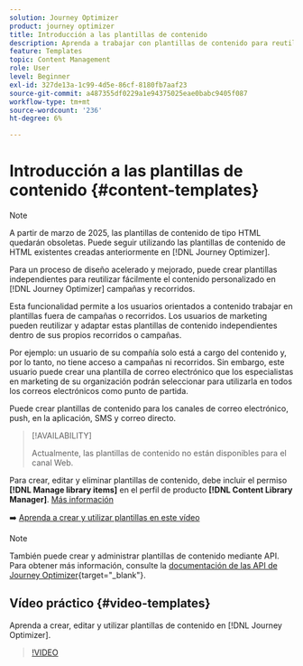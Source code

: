 ```yaml
---
solution: Journey Optimizer
product: journey optimizer
title: Introducción a las plantillas de contenido
description: Aprenda a trabajar con plantillas de contenido para reutilizar contenido en campañas y recorridos de Journey Optimizer
feature: Templates
topic: Content Management
role: User
level: Beginner
exl-id: 327de13a-1c99-4d5e-86cf-8180fb7aaf23
source-git-commit: a487355df0229a1e94375025eae0babc9405f087
workflow-type: tm+mt
source-wordcount: '236'
ht-degree: 6%

---
```



# Introducción a las plantillas de contenido {#content-templates}

>[!NOTE]
>
>A partir de marzo de 2025, las plantillas de contenido de tipo HTML quedarán obsoletas. Puede seguir utilizando las plantillas de contenido de HTML existentes creadas anteriormente en [!DNL Journey Optimizer].

Para un proceso de diseño acelerado y mejorado, puede crear plantillas independientes para reutilizar fácilmente el contenido personalizado en [!DNL Journey Optimizer] campañas y recorridos.

Esta funcionalidad permite a los usuarios orientados a contenido trabajar en plantillas fuera de campañas o recorridos. Los usuarios de marketing pueden reutilizar y adaptar estas plantillas de contenido independientes dentro de sus propios recorridos o campañas.

<!--![](../rn/assets/do-not-localize/content-template.gif)-->

Por ejemplo: un usuario de su compañía solo está a cargo del contenido y, por lo tanto, no tiene acceso a campañas ni recorridos. Sin embargo, este usuario puede crear una plantilla de correo electrónico que los especialistas en marketing de su organización podrán seleccionar para utilizarla en todos los correos electrónicos como punto de partida.

Puede crear plantillas de contenido para los canales de correo electrónico, push, en la aplicación, SMS y correo directo.

>[!AVAILABILITY]
>
>Actualmente, las plantillas de contenido no están disponibles para el canal Web.

Para crear, editar y eliminar plantillas de contenido, debe incluir el permiso **[!DNL Manage library items]** en el perfil de producto **[!DNL Content Library Manager]**. [Más información](../administration/ootb-product-profiles.md#content-library-manager)

➡️ [Aprenda a crear y utilizar plantillas en este vídeo](#video-templates)

>[!NOTE]
>
>También puede crear y administrar plantillas de contenido mediante API. Para obtener más información, consulte la [documentación de las API de Journey Optimizer](https://developer.adobe.com/journey-optimizer-apis/references/content/){target="_blank"}.

## Vídeo práctico {#video-templates}

Aprenda a crear, editar y utilizar plantillas de contenido en [!DNL Journey Optimizer].

>[!VIDEO](https://video.tv.adobe.com/v/3418585/?quality=12&captions=spa)
